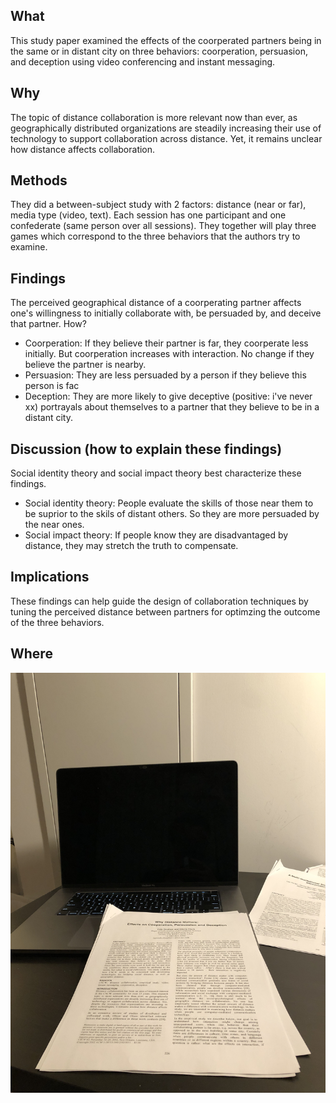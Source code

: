 ## What

This study paper examined the effects of the coorperated partners being in the same or in distant city on three behaviors: coorperation, persuasion, and deception using video conferencing and instant messaging.

## Why

The topic of distance collaboration is more relevant now than ever, as geographically distributed organizations are steadily increasing their use of technology to support collaboration across distance. Yet, it remains unclear how distance affects collaboration.

## Methods

They did a between-subject study with 2 factors: distance (near or far), media type (video, text). Each session has one participant and one confederate (same person over all sessions). They together will play three games which correspond to the three behaviors that the authors try to examine.

## Findings

The perceived geographical distance of a coorperating partner affects one's willingness to initially collaborate with, be persuaded by, and deceive that partner. How?

- Coorperation: If they believe their partner is far, they coorperate less initially. But coorperation increases with interaction. No change if they believe the partner is nearby.
- Persuasion: They are less persuaded by a person if they believe this person is fac
- Deception: They are more likely to give deceptive (positive: i've never xx) portrayals about themselves to a partner that they believe to be in a distant city.

## Discussion (how to explain these findings)

Social identity theory and social impact theory best characterize these findings.

- Social identity theory: People evaluate the skills of those near them to be suprior to the skils of distant others. So they are more persuaded by the near ones.
- Social impact theory: If people know they are disadvantaged by distance, they may stretch the truth to compensate.

## Implications

These findings can help guide the design of collaboration techniques by tuning the perceived distance between partners for optimzing the outcome of the three behaviors.

## Where

![home sweet home, but i read the paper at the internet lounge](home.JPG)
